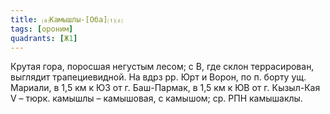 ```yaml
---
title: ⒜Камышлы-[Оба]⒯⒵
tags: [ороним]
quadrants: [Ж1]
---
```


Крутая гора, поросшая негустым лесом; с В, где склон террасирован, выглядит
трапециевидной. На вдрз рр. Юрт и Ворон, по п. борту ущ. Мариали, в 1,5 км к ЮЗ
от г. Баш-Пармак, в 1,5 км к ЮВ от г. Кызыл-Кая V – тюрк. камышлы – камышовая, с
камышом; ср. РПН камышаклы.
